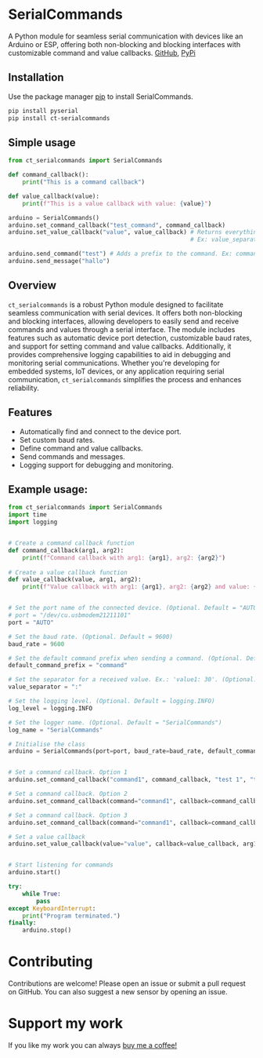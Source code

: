 # SerialCommands
A Python module for seamless serial communication with devices like an Arduino or ESP, offering both non-blocking and blocking interfaces with customizable command and value callbacks.
[GitHub](https://github.com/clevrthings/SerialCommands), [PyPi](https://pypi.org/project/ct-serialcommands/)

## Installation
Use the package manager [pip](https://pip.pypa.io/en/stable/) to install SerialCommands.

```bash
pip install pyserial
pip install ct-serialcommands
```

## Simple usage
```python
from ct_serialcommands import SerialCommands

def command_callback():
    print("This is a command callback")

def value_callback(value):
    print(f"This is a value callback with value: {value}")

arduino = SerialCommands()
arduino.set_command_callback("test_command", command_callback)
arduino.set_value_callback("value", value_callback) # Returns everything after the value_separator to the callback function. 
                                                    # Ex: value_separator = ":". If the incoming message = "value: 11", "11" will be passed to the callback function.

arduino.send_command("test") # Adds a prefix to the command. Ex: command: test
arduino.send_message("hallo")
```

## Overview
`ct_serialcommands` is a robust Python module designed to facilitate seamless communication with serial devices. It offers both non-blocking and blocking interfaces, allowing developers to easily send and receive commands and values through a serial interface. The module includes features such as automatic device port detection, customizable baud rates, and support for setting command and value callbacks. Additionally, it provides comprehensive logging capabilities to aid in debugging and monitoring serial communications. Whether you're developing for embedded systems, IoT devices, or any application requiring serial communication, `ct_serialcommands` simplifies the process and enhances reliability.


## Features
- Automatically find and connect to the device port.
- Set custom baud rates.
- Define command and value callbacks.
- Send commands and messages.
- Logging support for debugging and monitoring.

## Example usage:
```python
from ct_serialcommands import SerialCommands
import time
import logging


# Create a command callback function
def command_callback(arg1, arg2):
    print(f"Command callback with arg1: {arg1}, arg2: {arg2}")
    
# Create a value callback function
def value_callback(value, arg1, arg2):
    print(f"Value callback with arg1: {arg1}, arg2: {arg2} and value: {value}")


# Set the port name of the connected device. (Optional. Default = "AUTO") (When set to AUTO, make sure only one device is connected. It will use the first port that is found.)
# port = "/dev/cu.usbmodem21211101"
port = "AUTO"

# Set the baud rate. (Optional. Default = 9600)
baud_rate = 9600

# Set the default command prefix when sending a command. (Optional. Default = "command") (Ex.: command: test)
default_command_prefix = "command"

# Set the separator for a received value. Ex.: 'value1: 30'. (Optional. Default = ":")
value_separator = ":"

# Set the logging level. (Optional. Default = logging.INFO)
log_level = logging.INFO

# Set the logger name. (Optional. Default = "SerialCommands")
log_name = "SerialCommands"

# Initialise the class
arduino = SerialCommands(port=port, baud_rate=baud_rate, default_command_prefix=default_command_prefix, value_separator=value_separator, log_level=log_level, log_name=log_name)


# Set a command callback. Option 1
arduino.set_command_callback("command1", command_callback, "test 1", "test 2")

# Set a command callback. Option 2
arduino.set_command_callback(command="command1", callback=command_callback, args=["test 1", "test 2"])

# Set a command callback. Option 3
arduino.set_command_callback(command="command1", callback=command_callback, arg1="test 1", arg2="test 2")

# Set a value callback
arduino.set_value_callback(value="value", callback=value_callback, arg1="test 1", arg2="test 2")


# Start listening for commands
arduino.start()

try:
    while True:
        pass
except KeyboardInterrupt:
    print("Program terminated.")
finally:
    arduino.stop()
```

# Contributing
Contributions are welcome! Please open an issue or submit a pull request on GitHub.
You can also suggest a new sensor by opening an issue. 

# Support my work
If you like my work you can always [buy me a coffee!](https://buymeacoffee.com/clevrthings)
